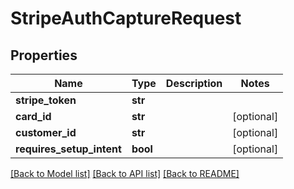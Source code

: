 # StripeAuthCaptureRequest

## Properties
Name | Type | Description | Notes
------------ | ------------- | ------------- | -------------
**stripe_token** | **str** |  | 
**card_id** | **str** |  | [optional] 
**customer_id** | **str** |  | [optional] 
**requires_setup_intent** | **bool** |  | [optional] 

[[Back to Model list]](../README.md#documentation-for-models) [[Back to API list]](../README.md#documentation-for-api-endpoints) [[Back to README]](../README.md)


